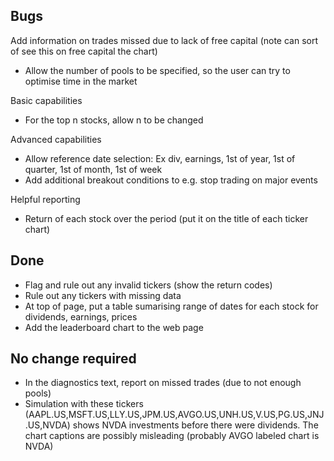 Bugs
--
Add information on trades missed due to lack of free capital 
(note can sort of see this on free capital the chart)
- Allow the number of pools to be specified, so the user can try to optimise time in the market

Basic capabilities
- For the top n stocks, allow n to be changed

Advanced capabilities
- Allow reference date selection: Ex div, earnings, 1st of  year, 1st of quarter, 1st of month, 1st of week
- Add additional breakout conditions to e.g. stop trading on major events 

Helpful reporting
- Return of each stock over the period (put it on the title of each ticker chart)

Done
--
- Flag and rule out any invalid tickers (show the return codes)
- Rule out any tickers with missing data
- At top of page, put a table sumarising range of dates for each stock for dividends, earnings, prices
- Add the leaderboard chart to the web page

No change required
--
- In the diagnostics text, report on missed trades (due to not enough pools)
- Simulation with these tickers (AAPL.US,MSFT.US,LLY.US,JPM.US,AVGO.US,UNH.US,V.US,PG.US,JNJ.US,NVDA) shows NVDA investments before there were dividends. The chart captions are possibly misleading (probably AVGO labeled chart is NVDA)
